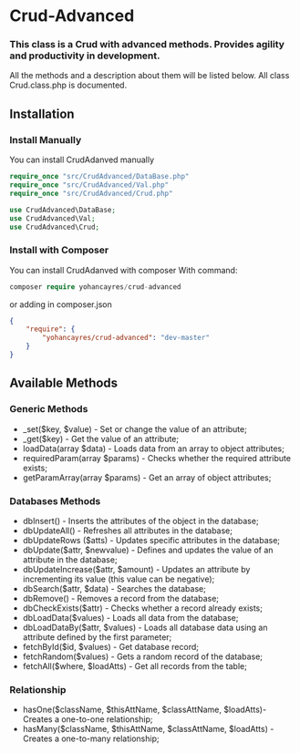 # Crud-Advanced

### This class is a Crud with advanced methods. Provides agility and productivity in development.

All the methods and a description about them will be listed below. All class Crud.class.php is documented.

## Installation 
### Install Manually
You can install CrudAdanved manually
```php
require_once "src/CrudAdvanced/DataBase.php"
require_once "src/CrudAdvanced/Val.php"
require_once "src/CrudAdvanced/Crud.php"

use CrudAdvanced\DataBase;
use CrudAdvanced\Val;
use CrudAdvanced\Crud;
```

### Install with Composer
You can install CrudAdanved with composer
With command:
```php
composer require yohancayres/crud-advanced
```
or adding in composer.json
```json 
{
    "require": {
        "yohancayres/crud-advanced": "dev-master"
    }
}
```

## Available Methods

### Generic Methods
- _set($key, $value) - Set or change the value of an attribute;
- _get($key) - Get the value of an attribute;
- loadData(array $data) - Loads data from an array to object attributes;
- requiredParam(array $params) - Checks whether the required attribute exists;
- getParamArray(array $params) - Get an array of object attributes;

### Databases Methods
- dbInsert() - Inserts the attributes of the object in the database;
- dbUpdateAll() - Refreshes all attributes in the database;
- dbUpdateRows ($atts) - Updates specific attributes in the database;
- dbUpdate($attr, $newvalue) - Defines and updates the value of an attribute in the database;
- dbUpdateIncrease($attr, $amount) - Updates an attribute by incrementing its value (this value can be negative);
- dbSearch($attr, $data) - Searches the database;
- dbRemove() - Removes a record from the database;
- dbCheckExists($attr) - Checks whether a record already exists;
- dbLoadData($values) - Loads all data from the database;
- dbLoadDataBy($attr, $values) - Loads all database data using an attribute defined by the first parameter;
- fetchById($id, $values) - Get database record;
- fetchRandom($values) - Gets a random record of the database;
- fetchAll($where, $loadAtts) - Get all records from the table;

### Relationship
- hasOne($className, $thisAttName, $classAttName, $loadAtts)- Creates a one-to-one relationship;
- hasMany($className, $thisAttName, $classAttName, $loadAtts) - Creates a one-to-many relationship;
